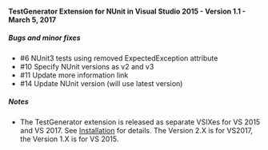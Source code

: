 #### TestGenerator Extension for NUnit in Visual Studio 2015 - Version 1.1 - March 5, 2017

##### Bugs and minor fixes
  * #6 NUnit3 tests using removed ExpectedException attribute
  * #10 Specify NUnit versions as v2 and v3
  * #11 Update more information link
  * #14 Update NUnit version (will use latest version)



##### Notes
 * The TestGenerator extension is released as separate VSIXes for VS 2015 and VS 2017.  See [Installation](TestGenerator-Installation.md) for details.  The Version 2.X is for VS2017, the Version 1.X is for VS 2015. 